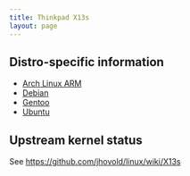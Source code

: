 ```yaml
---
title: Thinkpad X13s
layout: page
---
```


<!--
## Step-by-step install guides

Note: Don't forget to update the status-word in index.md when editing
this.
-->

## Distro-specific information

- [Arch Linux ARM](https://github.com/ironrobin/archiso-x13s/wiki/Feature-Support)
- [Debian](https://wiki.debian.org/InstallingDebianOn/Thinkpad/X13s)
- [Gentoo](https://wiki.gentoo.org/wiki/ThinkPad_X13s)
- [Ubuntu](https://launchpad.net/~ubuntu-concept/+archive/ubuntu/x13s)

## Upstream kernel status

See <https://github.com/jhovold/linux/wiki/X13s>
